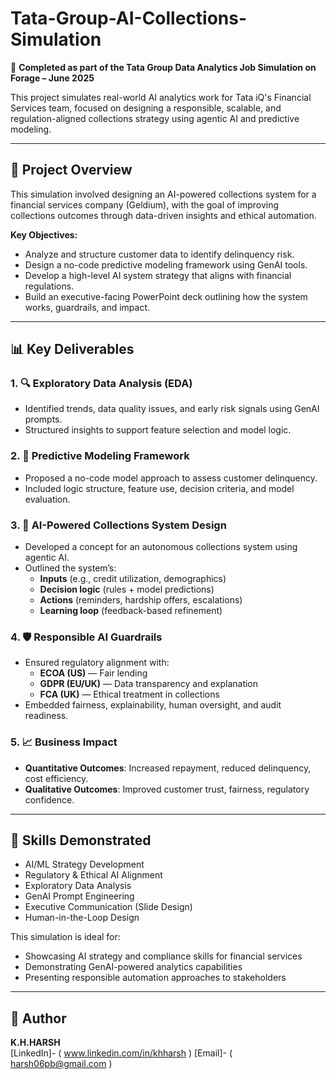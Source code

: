 # Tata-Group-AI-Collections-Simulation

🚀 **Completed as part of the Tata Group Data Analytics Job Simulation on Forage – June 2025**

This project simulates real-world AI analytics work for Tata iQ's Financial Services team, focused on designing a responsible, scalable, and regulation-aligned collections strategy using agentic AI and predictive modeling.

---

## 📌 Project Overview

This simulation involved designing an AI-powered collections system for a financial services company (Geldium), with the goal of improving collections outcomes through data-driven insights and ethical automation.

**Key Objectives:**
- Analyze and structure customer data to identify delinquency risk.
- Design a no-code predictive modeling framework using GenAI tools.
- Develop a high-level AI system strategy that aligns with financial regulations.
- Build an executive-facing PowerPoint deck outlining how the system works, guardrails, and impact.

---

## 📊 Key Deliverables

### 1. 🔍 Exploratory Data Analysis (EDA)
- Identified trends, data quality issues, and early risk signals using GenAI prompts.
- Structured insights to support feature selection and model logic.

### 2. 🧠 Predictive Modeling Framework
- Proposed a no-code model approach to assess customer delinquency.
- Included logic structure, feature use, decision criteria, and model evaluation.

### 3. 🤖 AI-Powered Collections System Design
- Developed a concept for an autonomous collections system using agentic AI.
- Outlined the system’s:
  - **Inputs** (e.g., credit utilization, demographics)
  - **Decision logic** (rules + model predictions)
  - **Actions** (reminders, hardship offers, escalations)
  - **Learning loop** (feedback-based refinement)

### 4. 🛡️ Responsible AI Guardrails
- Ensured regulatory alignment with:
  - **ECOA (US)** — Fair lending
  - **GDPR (EU/UK)** — Data transparency and explanation
  - **FCA (UK)** — Ethical treatment in collections
- Embedded fairness, explainability, human oversight, and audit readiness.

### 5. 📈 Business Impact
- **Quantitative Outcomes**: Increased repayment, reduced delinquency, cost efficiency.
- **Qualitative Outcomes**: Improved customer trust, fairness, regulatory confidence.

---

## 🧠 Skills Demonstrated

- AI/ML Strategy Development  
- Regulatory & Ethical AI Alignment  
- Exploratory Data Analysis  
- GenAI Prompt Engineering  
- Executive Communication (Slide Design)  
- Human-in-the-Loop Design

This simulation is ideal for:
- Showcasing AI strategy and compliance skills for financial services
- Demonstrating GenAI-powered analytics capabilities
- Presenting responsible automation approaches to stakeholders

---

## 👤 Author

**K.H.HARSH**    
[LinkedIn]- ( www.linkedin.com/in/khharsh )
[Email]- ( harsh06pb@gmail.com )



